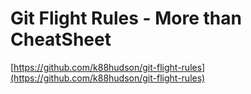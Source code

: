 # Git Flight Rules - More than CheatSheet

[https://github.com/k88hudson/git-flight-rules](https://github.com/k88hudson/git-flight-rules)
